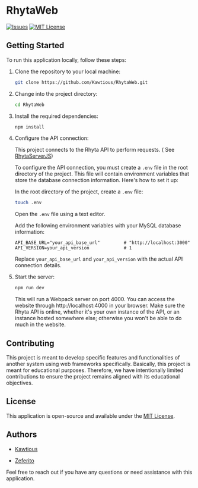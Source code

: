 # RhytaWeb

[issues-shield]: https://img.shields.io/github/issues/Kawtious/RhytaWeb.svg?style=for-the-badge

[issues-url]: https://github.com/Kawtious/RhytaWeb/issues

[license-shield]: https://img.shields.io/github/license/Kawtious/RhytaWeb.svg?style=for-the-badge

[license-url]: https://github.com/Kawtious/RhytaWeb/blob/master/LICENSE

[![Issues][issues-shield]][issues-url]
[![MIT License][license-shield]][license-url]

## Getting Started

To run this application locally, follow these steps:

1. Clone the repository to your local machine:

    ```bash
    git clone https://github.com/Kawtious/RhytaWeb.git
    ```

2. Change into the project directory:

    ```bash
    cd RhytaWeb
    ```

3. Install the required dependencies:

    ```bash
    npm install
    ```

4. Configure the API connection:

   This project connects to the Rhyta API to perform requests. (
   See [RhytaServerJS](https://github.com/Kawtious/RhytaServerJS))

   To configure the API connection, you must create a `.env` file in the root directory of the project. This file will
   contain environment variables that store the database connection information. Here's how to set it up:

   In the root directory of the project, create a `.env` file:

    ```bash
    touch .env
    ```

   Open the `.env` file using a text editor.

   Add the following environment variables with your MySQL database information:

    ```plaintext
    API_BASE_URL="your_api_base_url"         # "http://localhost:3000"
    API_VERSION=your_api_version             # 1
    ```

   Replace `your_api_base_url` and `your_api_version` with the actual API connection details.

5. Start the server:

    ```bash
    npm run dev
    ```

   This will run a Webpack server on port 4000. You can access the website through http://localhost:4000 in your
   browser.
   Make sure the Rhyta API is online, whether it's your own instance of the API, or an instance hosted somewhere else;
   otherwise you won't be able to do much in the website.

## Contributing

This project is meant to develop specific features and functionalities of another system using web frameworks
specifically. Basically, this project is meant for educational purposes. Therefore, we have intentionally limited
contributions to ensure the project remains aligned with its educational objectives.

## License

This application is open-source and available under the [MIT License](LICENSE).

## Authors

- [Kawtious](https://github.com/Kawtious)

- [Zeferito](https://github.com/Zeferito)

Feel free to reach out if you have any questions or need assistance with this application.
